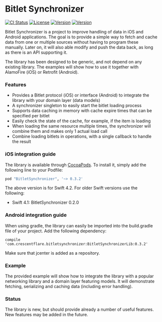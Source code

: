 # Bitlet Synchronizer

[![CI Status](http://img.shields.io/travis/crescentflare/BitletSynchronizer.svg?style=flat)](https://travis-ci.org/crescentflare/BitletSynchronizer)
[![License](https://img.shields.io/cocoapods/l/BitletSynchronizer.svg?style=flat)](http://cocoapods.org/pods/BitletSynchronizer)
[![Version](https://img.shields.io/cocoapods/v/BitletSynchronizer.svg?style=flat)](http://cocoapods.org/pods/BitletSynchronizer)
[![Version](https://img.shields.io/bintray/v/crescentflare/maven/BitletSynchronizerLib.svg?style=flat)](https://bintray.com/crescentflare/maven/BitletSynchronizerLib)

Bitlet Synchronizer is a project to improve handling of data in iOS and Android applications. The goal is to provide a simple way to fetch and cache data from one or multiple sources without having to program these manually. Later on, it will also able modify and push the data back, as long as there is an API supporting it.

The library has been designed to be generic, and not depend on any existing library. The examples will show how to use it together with AlamoFire (iOS) or Retrofit (Android).


### Features

* Provides a Bitlet protocol (iOS) or interface (Android) to integrate the library with your domain layer (data models)
* A synchronizer singleton to easily start the bitlet loading process
* Supports data caching in memory with cache expire times that can be specified per bitlet
* Easily check the state of the cache, for example, if the item is loading
* When loading the same resource multiple times, the synchronizer will combine them and makes only 1 actual load call
* Combine loading bitlets in operations, with a single callback to handle the result


### iOS integration guide

The library is available through [CocoaPods](http://cocoapods.org). To install it, simply add the following line to your Podfile:

```ruby
pod "BitletSynchronizer", '~> 0.3.2'
```

The above version is for Swift 4.2. For older Swift versions use the following:
- Swift 4.1: BitletSynchronizer 0.2.0


### Android integration guide

When using gradle, the library can easily be imported into the build.gradle file of your project. Add the following dependency:

```
compile 'com.crescentflare.bitletsynchronizer:BitletSynchronizerLib:0.3.2'
```

Make sure that jcenter is added as a repository.


### Example

The provided example will show how to integrate the library with a popular networking library and a domain layer featuring models. It will demonstrate fetching, serializing and caching data (including error handling).


### Status

The library is new, but should provide already a number of useful features. New features may be added in the future.
